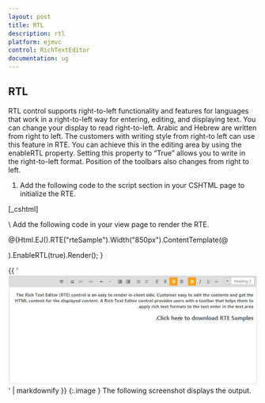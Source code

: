 ```yaml
---
layout: post
title: RTL
description: rtl
platform: ejmvc
control: RichTextEditor
documentation: ug
---
```


## RTL

RTL control supports right-to-left functionality and features for languages that work in a right-to-left way for entering, editing, and displaying text. You can change your display to read right-to-left. Arabic and Hebrew are written from right to left. The customers with writing style from right-to left can use this feature in RTE. You can achieve this in the editing area by using the enableRTL property. Setting this property to “True” allows you to write in the right-to-left format. Position of the toolbars also changes from right to left.

1. Add the following code to the script section in your CSHTML page to initialize the RTE.



[_cshtml]

\\ Add the following code in your view page to render the RTE.

@{Html.EJ().RTE("rteSample").Width("850px").ContentTemplate(@<p></p>).EnableRTL(true).Render(); }



{{ '![](RTL_images/RTL_img1.png)' | markdownify }}
{:.image }
The following screenshot displays the output.

